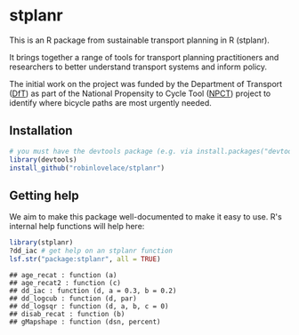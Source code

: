 # stplanr

This is an R package from sustainable transport planning in R (stplanr).

It brings together a range of tools for transport planning practitioners and
researchers to better understand transport systems and inform policy.

The initial work on the project was funded by the Department of Transport
([DfT](https://www.gov.uk/government/organisations/department-for-transport))
as part of the National Propensity to Cycle Tool
([NPCT](http://www.cedar.iph.cam.ac.uk/research/modelling/npct-tool/)) project to
identify where bicycle paths are most urgently needed.

## Installation


```r
# you must have the devtools package (e.g. via install.packages("devtools"))
library(devtools) 
install_github("robinlovelace/stplanr")
```

## Getting help

We aim to make this package well-documented to make it easy to use.
R's internal help functions will help here:


```r
library(stplanr)
?dd_iac # get help on an stplanr function
lsf.str("package:stplanr", all = TRUE)
```

```
## age_recat : function (a)  
## age_recat2 : function (c)  
## dd_iac : function (d, a = 0.3, b = 0.2)  
## dd_logcub : function (d, par)  
## dd_logsqr : function (d, a, b, c = 0)  
## disab_recat : function (b)  
## gMapshape : function (dsn, percent)
```

